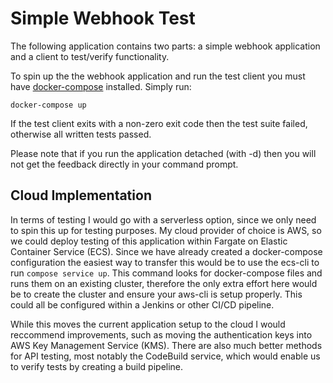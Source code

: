 # Simple Webhook Test

The following application contains two parts: a simple webhook application and a client to test/verify functionality.

To spin up the the webhook application and run the test client you must have [docker-compose](https://docs.docker.com/compose/install/) installed. Simply run:

`docker-compose up`

If the test client exits with a non-zero exit code then the test suite failed, otherwise all written tests passed.

Please note that if you run the application detached (with -d) then you will not get the feedback directly in your command prompt.

## Cloud Implementation

In terms of testing I would go with a serverless option, since we only need to spin this up for testing purposes. My cloud provider of choice is AWS, so we could deploy testing of this application within Fargate on Elastic Container Service (ECS). Since we have already created a docker-compose configuration the easiest way to transfer this would be to use the ecs-cli to run `compose service up`. This command looks for docker-compose files and runs them on an existing cluster, therefore the only extra effort here would be to create the cluster and ensure your aws-cli is setup properly. This could all be configured within a Jenkins or other CI/CD pipeline.

While this moves the current application setup to the cloud I would reccommend improvements, such as moving the authentication keys into AWS Key Management Service (KMS). There are also much better methods for API testing, most notably the CodeBuild service, which would enable us to verify tests by creating a build pipeline.
